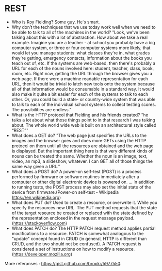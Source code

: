 # REST

- Who is Roy Fielding?
    Some guy. He's smart.
- Why don’t the techniques that we use today work well when we need to be able to talk to all of the machines in the world?
    "Look, we've been talking about this with a lot of abstraction. How about we take a real example. Imagine you are a teacher - at school you probably have a big computer system, or three or four computer systems more likely, that would let you manage students: what classes they're in, what grades they're getting, emergency contacts, information about the books you teach out of, etc. If the systems are web-based, then there's probably a URL for each of the nouns involved here: student, teacher, class, book, room, etc. Right now, getting the URL through the browser gives you a web page. If there were a machine readable representation for each URL, then it would be trivial to latch new tools onto the system because all of that information would be consumable in a standard way. It would also make it quite a bit easier for each of the systems to talk to each other. Or, you could build a state- or country-wide system that was able to talk to each of the individual school systems to collect testing scores. The possibilities are endless."
- What is the HTTP protocol that Fielding and his friends created?
    "he talks a lot about what those things point to in that research I was talking about. The whole world wide web is built on an architectural style called “REST”"
- What does a GET do?
     "The web page just specifies the URLs to the images and the browser goes and does more GETs using the HTTP protocol on them until all the resources are obtained and the web page is displayed. But the important thing here is that very different kinds of nouns can be treated the same. Whether the noun is an image, text, video, an mp3, a slideshow, whatever. I can GET all of those things the same way given a URL."
- What does a POST do?
    A power-on self-test (POST) is a process performed by firmware or software routines immediately after a computer or other digital electronic device is powered on. ... In addition to running tests, the POST process may also set the initial state of the device from firmware.(Power-on self-test - Wikipedia <https://en.wikipedia.org>)
- What does PUT do?
    Used to create a resource, or overwrite it. While you specify the resources new URL. The PUT method requests that the state of the target resource be created or replaced with the state defined by the representation enclosed in the request message payload.(<https://stackoverflow.com>)
- What does PATCH do?
The HTTP PATCH request method applies partial modifications to a resource. PATCH is somewhat analogous to the "update" concept found in CRUD (in general, HTTP is different than CRUD, and the two should not be confused). A PATCH request is considered a set of instructions on how to modify a resource.(<https://developer.mozilla.org>)

More referanses : <https://gist.github.com/brookr/5977550>.
